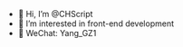 - 👋 Hi, I’m @CHScript
- 👀 I’m interested in front-end development
- 📮 WeChat: Yang_GZ1

<!---
CHScript/CHScript is a ✨ special ✨ repository because its `README.md` (this file) appears on your GitHub profile.
You can click the Preview link to take a look at your changes.
--->
